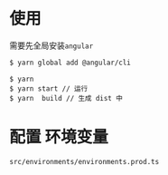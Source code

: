 # 使用
需要先全局安装`angular` 
``` bash 
$ yarn global add @angular/cli
```

```angular2html
$ yarn 
$ yarn start // 运行 
$ yarn  build // 生成 dist 中
```

# 配置 环境变量
`src/environments/environments.prod.ts`
